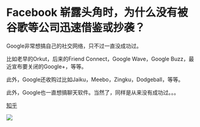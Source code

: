 # Facebook 崭露头角时，为什么没有被谷歌等公司迅速借鉴或抄袭？
Google非常想搞自己的社交网络，只不过一直没成功过。

比如老早的Orkut，后来的Friend Connect，Google Wave，Google Buzz，最近宣布要关闭的Google+，等等。

此外，Google还收购过比如Jaiku，Meebo，Zingku，Dodgeball，等等。

此外，Google也一直想搞聊天软件。当然了，同样是从来没有成功过。。。

[知乎](https://www.zhihu.com/question/20819632/answer/552894546)

![](https://cdn.jsdelivr.net/gh/lkpo0v/d1n3/ww2.sinaimg.cn/large/005BYqpgly1g01dwo3j72j308c01o080.jpg)
